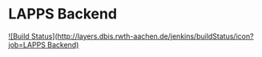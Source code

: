 LAPPS Backend
=====
[![Build Status](http://layers.dbis.rwth-aachen.de/jenkins/buildStatus/icon?job=LAPPS Backend)](http://layers.dbis.rwth-aachen.de/jenkins/job/LAPPS%20Backend/)